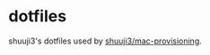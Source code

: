 
# dotfiles

shuuji3's dotfiles used by [shuuji3/mac-provisioning](https://github.com/shuuji3/mac-provisioning).
